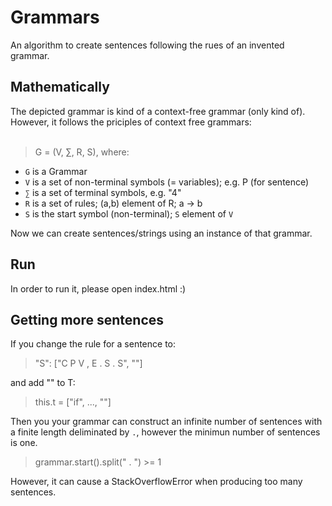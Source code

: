 # Grammars
An algorithm to create sentences following the rues of an invented grammar.

## Mathematically
The depicted grammar is kind of a context-free grammar (only kind of). However, it follows the priciples of context free grammars:
<br><br>
> G = (V, ∑, R, S), where:

- `G` is a Grammar
- `V` is a set of non-terminal symbols (= variables); e.g. P (for sentence)
- `∑` is a set of terminal symbols, e.g. "4"
- `R` is a set of rules; (a,b) element of R; a -> b
- `S` is the start symbol (non-terminal); `S` element of `V`

Now we can create sentences/strings using an instance of that grammar. 

## Run
In order to run it, please open index.html :)

## Getting more sentences
If you change the rule for a sentence to:

> "S": ["C P V , E . S . S", ""] 

and add "" to T:

> this.t = ["if", ..., ""]

Then you your grammar can construct an infinite number of sentences with a finite length deliminated by `.`, however the minimun number of sentences is one. <br>

> grammar.start().split(" . ") >= 1

However, it can cause a StackOverflowError when producing too many sentences. 
